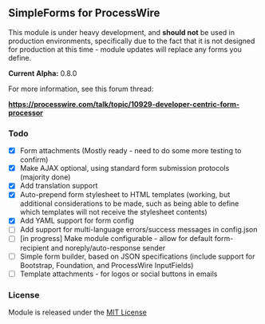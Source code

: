 ## SimpleForms for ProcessWire

This module is under heavy development, and **should not** be used in production environments, specifically due to the fact that it is not designed for production at this time - module updates will replace any forms you define.

**Current Alpha:** 0.8.0

For more information, see this forum thread:

**https://processwire.com/talk/topic/10929-developer-centric-form-processor**

### Todo

- [x] Form attachments (Mostly ready - need to do some more testing to confirm)
- [x] Make AJAX optional, using standard form submission protocols (majority done)
- [x] Add translation support
- [x] Auto-prepend form stylesheet to HTML templates (working, but additional considerations to be made, such as being able to define which templates will not receive the stylesheet contents)
- [x] Add YAML support for form config
- [ ] Add support for multi-language errors/success messages in config.json
- [ ] [in progress] Make module configurable - allow for default form-recipient and noreply/auto-response sender
- [ ] Simple form builder, based on JSON specifications (include support for Bootstrap, Foundation, and ProcessWire InputFields)
- [ ] Template attachments - for logos or social buttons in emails

### License

Module is released under the [MIT License](http://mit-license.org/)